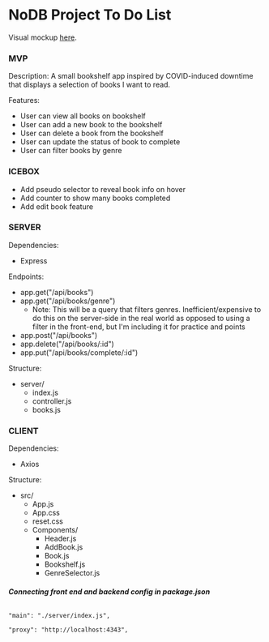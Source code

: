 # NoDB Project To Do List

Visual mockup <a href ="https://www.figma.com/file/T96hsjPDiG18zqsOp6WzwU/DevMtn-No-DB-Cozy-COVID-Bookshelf-Wireframe?node-id=0%3A1">here</a>.

### MVP
Description: A small bookshelf app inspired by COVID-induced downtime that displays a selection of books I want to read.


Features:
- User can view all books on bookshelf
- User can add a new book to the bookshelf
- User can delete a book from the bookshelf
- User can update the status of book to complete 
- User can filter books by genre

### ICEBOX
- Add pseudo selector to reveal book info on hover
- Add counter to show many books completed
- Add edit book feature

### SERVER
Dependencies:
- Express

Endpoints: 
- app.get("/api/books")
- app.get("/api/books/genre")
    - Note: This will be a query that filters genres. Inefficient/expensive to do this on the server-side in the real world as opposed to using a filter in the front-end, but I'm including it for practice and points
- app.post("/api/books")
- app.delete("/api/books/:id")
- app.put("/api/books/complete/:id")

Structure:
- server/
    - index.js
    - controller.js
    - books.js

### CLIENT
Dependencies:
- Axios

Structure:
- src/
    - App.js
    - App.css
    - reset.css
    - Components/
        - Header.js
        - AddBook.js
        - Book.js
        - Bookshelf.js
        - GenreSelector.js

#### ***Connecting front end and backend config in package.json***
<code>
"main": "./server/index.js", </br>
"proxy": "http://localhost:4343",
</code>

